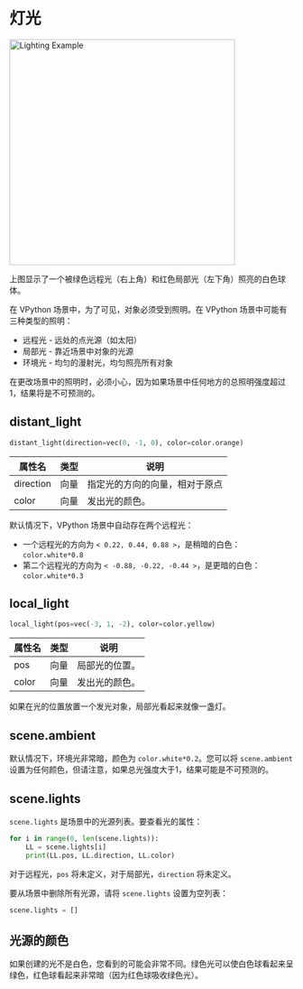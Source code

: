 # 灯光

<img src="https://cdn.phycat.cn/localediter/202405181851341.png" alt="Lighting Example" width="400"/>

上图显示了一个被绿色远程光（右上角）和红色局部光（左下角）照亮的白色球体。

在 VPython 场景中，为了可见，对象必须受到照明。在 VPython 场景中可能有三种类型的照明：

- 远程光 - 远处的点光源（如太阳）
- 局部光 - 靠近场景中对象的光源
- 环境光 - 均匀的漫射光，均匀照亮所有对象

在更改场景中的照明时，必须小心，因为如果场景中任何地方的总照明强度超过1，结果将是不可预测的。

## distant_light

```python
distant_light(direction=vec(0, -1, 0), color=color.orange)
```

| 属性名    | 类型   | 说明                      |
|-----------|--------|---------------------------|
| direction | 向量   | 指定光的方向的向量，相对于原点 |
| color     | 向量   | 发出光的颜色。            |

默认情况下，VPython 场景中自动存在两个远程光：

- 一个远程光的方向为 `< 0.22, 0.44, 0.88 >`，是稍暗的白色：`color.white*0.8`
- 第二个远程光的方向为 `< -0.88, -0.22, -0.44 >`，是更暗的白色：`color.white*0.3`

## local_light

```python
local_light(pos=vec(-3, 1, -2), color=color.yellow)
```

| 属性名 | 类型   | 说明           |
|--------|--------|----------------|
| pos    | 向量   | 局部光的位置。 |
| color  | 向量   | 发出光的颜色。 |

如果在光的位置放置一个发光对象，局部光看起来就像一盏灯。

## scene.ambient

默认情况下，环境光非常暗，颜色为 `color.white*0.2`。您可以将 `scene.ambient` 设置为任何颜色，但请注意，如果总光强度大于1，结果可能是不可预测的。

## scene.lights

`scene.lights` 是场景中的光源列表。要查看光的属性：

```python
for i in range(0, len(scene.lights)):
    LL = scene.lights[i]
    print(LL.pos, LL.direction, LL.color)
```

对于远程光，`pos` 将未定义，对于局部光，`direction` 将未定义。

要从场景中删除所有光源，请将 `scene.lights` 设置为空列表：

```python
scene.lights = []
```

## 光源的颜色

如果创建的光不是白色，您看到的可能会非常不同。绿色光可以使白色球看起来呈绿色，红色球看起来非常暗（因为红色球吸收绿色光）。
